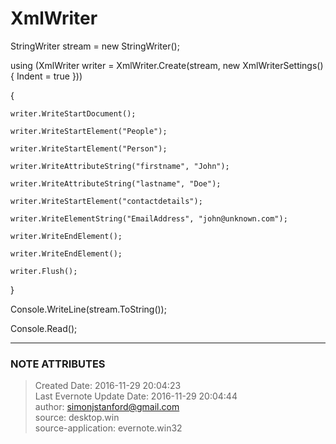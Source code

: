 # XmlWriter

  

StringWriter stream = new StringWriter();

  

using (XmlWriter writer = XmlWriter.Create(stream, new XmlWriterSettings() {
Indent = true }))

{

    writer.WriteStartDocument();

    writer.WriteStartElement("People");

    writer.WriteStartElement("Person");

    writer.WriteAttributeString("firstname", "John");

    writer.WriteAttributeString("lastname", "Doe");

    writer.WriteStartElement("contactdetails");

    writer.WriteElementString("EmailAddress", "john@unknown.com");

    writer.WriteEndElement();

    writer.WriteEndElement();

    writer.Flush();

}

  

Console.WriteLine(stream.ToString());

Console.Read();

  


---
### NOTE ATTRIBUTES
>Created Date: 2016-11-29 20:04:23  
>Last Evernote Update Date: 2016-11-29 20:04:44  
>author: simonjstanford@gmail.com  
>source: desktop.win  
>source-application: evernote.win32  